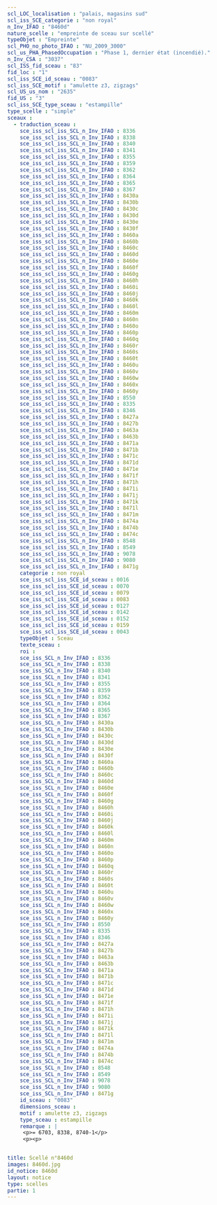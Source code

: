 ```yaml
---
scl_LOC_localisation : "palais, magasins sud"
scl_iss_SCE_categorie : "non royal"
n_Inv_IFAO : "8460d"
nature_scelle : "empreinte de sceau sur scellé"
typeObjet : "Empreinte"
scl_PHO_no_photo_IFAO : "NU_2009_3000"
scl_us_PHA_PhasedOccupation : "Phase 1, dernier état (incendié)."
n_Inv_CSA : "3037"
scl_ISS_fid_sceau : "83"
fid_loc : "1"
scl_iss_SCE_id_sceau : "0083"
scl_iss_SCE_motif : "amulette z3, zigzags"
scl_US_us_nom : "2635"
fid_US : "3"
scl_iss_SCE_type_sceau : "estampille"
type_scelle : "simple"
sceaux :
  - traduction_sceau : 
    sce_iss_scl_iss_SCL_n_Inv_IFAO : 8336
    sce_iss_scl_iss_SCL_n_Inv_IFAO : 8338
    sce_iss_scl_iss_SCL_n_Inv_IFAO : 8340
    sce_iss_scl_iss_SCL_n_Inv_IFAO : 8341
    sce_iss_scl_iss_SCL_n_Inv_IFAO : 8355
    sce_iss_scl_iss_SCL_n_Inv_IFAO : 8359
    sce_iss_scl_iss_SCL_n_Inv_IFAO : 8362
    sce_iss_scl_iss_SCL_n_Inv_IFAO : 8364
    sce_iss_scl_iss_SCL_n_Inv_IFAO : 8365
    sce_iss_scl_iss_SCL_n_Inv_IFAO : 8367
    sce_iss_scl_iss_SCL_n_Inv_IFAO : 8430a
    sce_iss_scl_iss_SCL_n_Inv_IFAO : 8430b
    sce_iss_scl_iss_SCL_n_Inv_IFAO : 8430c
    sce_iss_scl_iss_SCL_n_Inv_IFAO : 8430d
    sce_iss_scl_iss_SCL_n_Inv_IFAO : 8430e
    sce_iss_scl_iss_SCL_n_Inv_IFAO : 8430f
    sce_iss_scl_iss_SCL_n_Inv_IFAO : 8460a
    sce_iss_scl_iss_SCL_n_Inv_IFAO : 8460b
    sce_iss_scl_iss_SCL_n_Inv_IFAO : 8460c
    sce_iss_scl_iss_SCL_n_Inv_IFAO : 8460d
    sce_iss_scl_iss_SCL_n_Inv_IFAO : 8460e
    sce_iss_scl_iss_SCL_n_Inv_IFAO : 8460f
    sce_iss_scl_iss_SCL_n_Inv_IFAO : 8460g
    sce_iss_scl_iss_SCL_n_Inv_IFAO : 8460h
    sce_iss_scl_iss_SCL_n_Inv_IFAO : 8460i
    sce_iss_scl_iss_SCL_n_Inv_IFAO : 8460j
    sce_iss_scl_iss_SCL_n_Inv_IFAO : 8460k
    sce_iss_scl_iss_SCL_n_Inv_IFAO : 8460l
    sce_iss_scl_iss_SCL_n_Inv_IFAO : 8460m
    sce_iss_scl_iss_SCL_n_Inv_IFAO : 8460n
    sce_iss_scl_iss_SCL_n_Inv_IFAO : 8460o
    sce_iss_scl_iss_SCL_n_Inv_IFAO : 8460p
    sce_iss_scl_iss_SCL_n_Inv_IFAO : 8460q
    sce_iss_scl_iss_SCL_n_Inv_IFAO : 8460r
    sce_iss_scl_iss_SCL_n_Inv_IFAO : 8460s
    sce_iss_scl_iss_SCL_n_Inv_IFAO : 8460t
    sce_iss_scl_iss_SCL_n_Inv_IFAO : 8460u
    sce_iss_scl_iss_SCL_n_Inv_IFAO : 8460v
    sce_iss_scl_iss_SCL_n_Inv_IFAO : 8460w
    sce_iss_scl_iss_SCL_n_Inv_IFAO : 8460x
    sce_iss_scl_iss_SCL_n_Inv_IFAO : 8460y
    sce_iss_scl_iss_SCL_n_Inv_IFAO : 8550
    sce_iss_scl_iss_SCL_n_Inv_IFAO : 8335
    sce_iss_scl_iss_SCL_n_Inv_IFAO : 8346
    sce_iss_scl_iss_SCL_n_Inv_IFAO : 8427a
    sce_iss_scl_iss_SCL_n_Inv_IFAO : 8427b
    sce_iss_scl_iss_SCL_n_Inv_IFAO : 8463a
    sce_iss_scl_iss_SCL_n_Inv_IFAO : 8463b
    sce_iss_scl_iss_SCL_n_Inv_IFAO : 8471a
    sce_iss_scl_iss_SCL_n_Inv_IFAO : 8471b
    sce_iss_scl_iss_SCL_n_Inv_IFAO : 8471c
    sce_iss_scl_iss_SCL_n_Inv_IFAO : 8471d
    sce_iss_scl_iss_SCL_n_Inv_IFAO : 8471e
    sce_iss_scl_iss_SCL_n_Inv_IFAO : 8471f
    sce_iss_scl_iss_SCL_n_Inv_IFAO : 8471h
    sce_iss_scl_iss_SCL_n_Inv_IFAO : 8471i
    sce_iss_scl_iss_SCL_n_Inv_IFAO : 8471j
    sce_iss_scl_iss_SCL_n_Inv_IFAO : 8471k
    sce_iss_scl_iss_SCL_n_Inv_IFAO : 8471l
    sce_iss_scl_iss_SCL_n_Inv_IFAO : 8471m
    sce_iss_scl_iss_SCL_n_Inv_IFAO : 8474a
    sce_iss_scl_iss_SCL_n_Inv_IFAO : 8474b
    sce_iss_scl_iss_SCL_n_Inv_IFAO : 8474c
    sce_iss_scl_iss_SCL_n_Inv_IFAO : 8548
    sce_iss_scl_iss_SCL_n_Inv_IFAO : 8549
    sce_iss_scl_iss_SCL_n_Inv_IFAO : 9078
    sce_iss_scl_iss_SCL_n_Inv_IFAO : 9080
    sce_iss_scl_iss_SCL_n_Inv_IFAO : 8471g
    categorie : non royal
    sce_iss_scl_iss_SCE_id_sceau : 0016
    sce_iss_scl_iss_SCE_id_sceau : 0070
    sce_iss_scl_iss_SCE_id_sceau : 0079
    sce_iss_scl_iss_SCE_id_sceau : 0083
    sce_iss_scl_iss_SCE_id_sceau : 0127
    sce_iss_scl_iss_SCE_id_sceau : 0142
    sce_iss_scl_iss_SCE_id_sceau : 0152
    sce_iss_scl_iss_SCE_id_sceau : 0159
    sce_iss_scl_iss_SCE_id_sceau : 0043
    typeObjet : Sceau
    texte_sceau : 
    roi : 
    sce_iss_SCL_n_Inv_IFAO : 8336
    sce_iss_SCL_n_Inv_IFAO : 8338
    sce_iss_SCL_n_Inv_IFAO : 8340
    sce_iss_SCL_n_Inv_IFAO : 8341
    sce_iss_SCL_n_Inv_IFAO : 8355
    sce_iss_SCL_n_Inv_IFAO : 8359
    sce_iss_SCL_n_Inv_IFAO : 8362
    sce_iss_SCL_n_Inv_IFAO : 8364
    sce_iss_SCL_n_Inv_IFAO : 8365
    sce_iss_SCL_n_Inv_IFAO : 8367
    sce_iss_SCL_n_Inv_IFAO : 8430a
    sce_iss_SCL_n_Inv_IFAO : 8430b
    sce_iss_SCL_n_Inv_IFAO : 8430c
    sce_iss_SCL_n_Inv_IFAO : 8430d
    sce_iss_SCL_n_Inv_IFAO : 8430e
    sce_iss_SCL_n_Inv_IFAO : 8430f
    sce_iss_SCL_n_Inv_IFAO : 8460a
    sce_iss_SCL_n_Inv_IFAO : 8460b
    sce_iss_SCL_n_Inv_IFAO : 8460c
    sce_iss_SCL_n_Inv_IFAO : 8460d
    sce_iss_SCL_n_Inv_IFAO : 8460e
    sce_iss_SCL_n_Inv_IFAO : 8460f
    sce_iss_SCL_n_Inv_IFAO : 8460g
    sce_iss_SCL_n_Inv_IFAO : 8460h
    sce_iss_SCL_n_Inv_IFAO : 8460i
    sce_iss_SCL_n_Inv_IFAO : 8460j
    sce_iss_SCL_n_Inv_IFAO : 8460k
    sce_iss_SCL_n_Inv_IFAO : 8460l
    sce_iss_SCL_n_Inv_IFAO : 8460m
    sce_iss_SCL_n_Inv_IFAO : 8460n
    sce_iss_SCL_n_Inv_IFAO : 8460o
    sce_iss_SCL_n_Inv_IFAO : 8460p
    sce_iss_SCL_n_Inv_IFAO : 8460q
    sce_iss_SCL_n_Inv_IFAO : 8460r
    sce_iss_SCL_n_Inv_IFAO : 8460s
    sce_iss_SCL_n_Inv_IFAO : 8460t
    sce_iss_SCL_n_Inv_IFAO : 8460u
    sce_iss_SCL_n_Inv_IFAO : 8460v
    sce_iss_SCL_n_Inv_IFAO : 8460w
    sce_iss_SCL_n_Inv_IFAO : 8460x
    sce_iss_SCL_n_Inv_IFAO : 8460y
    sce_iss_SCL_n_Inv_IFAO : 8550
    sce_iss_SCL_n_Inv_IFAO : 8335
    sce_iss_SCL_n_Inv_IFAO : 8346
    sce_iss_SCL_n_Inv_IFAO : 8427a
    sce_iss_SCL_n_Inv_IFAO : 8427b
    sce_iss_SCL_n_Inv_IFAO : 8463a
    sce_iss_SCL_n_Inv_IFAO : 8463b
    sce_iss_SCL_n_Inv_IFAO : 8471a
    sce_iss_SCL_n_Inv_IFAO : 8471b
    sce_iss_SCL_n_Inv_IFAO : 8471c
    sce_iss_SCL_n_Inv_IFAO : 8471d
    sce_iss_SCL_n_Inv_IFAO : 8471e
    sce_iss_SCL_n_Inv_IFAO : 8471f
    sce_iss_SCL_n_Inv_IFAO : 8471h
    sce_iss_SCL_n_Inv_IFAO : 8471i
    sce_iss_SCL_n_Inv_IFAO : 8471j
    sce_iss_SCL_n_Inv_IFAO : 8471k
    sce_iss_SCL_n_Inv_IFAO : 8471l
    sce_iss_SCL_n_Inv_IFAO : 8471m
    sce_iss_SCL_n_Inv_IFAO : 8474a
    sce_iss_SCL_n_Inv_IFAO : 8474b
    sce_iss_SCL_n_Inv_IFAO : 8474c
    sce_iss_SCL_n_Inv_IFAO : 8548
    sce_iss_SCL_n_Inv_IFAO : 8549
    sce_iss_SCL_n_Inv_IFAO : 9078
    sce_iss_SCL_n_Inv_IFAO : 9080
    sce_iss_SCL_n_Inv_IFAO : 8471g
    id_sceau : "0083"
    dimensions_sceau : 
    motif : amulette z3, zigzags
    type_sceau : estampille
    remarque : |
     <p>= 6703, 8338, 8740-1</p>
     <p><p>


title: Scellé n°8460d
images: 8460d.jpg
id_notice: 8460d
layout: notice
type: scelles
partie: 1
---
```

